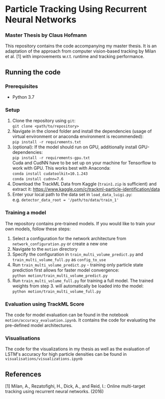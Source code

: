 # Particle Tracking Using Recurrent Neural Networks
### Master Thesis by Claus Hofmann

This repository contains the code accompanying my master thesis. It is an adaptation of the approach from computer vision-based
tracking by Milan et al. [1] with improvements w.r.t. runtime and tracking performance.


## Running the code

### Prerequisites
- Python 3.7

### Setup

1) Clone the repository using `git`: \
`git clone <path/to/repository>`
2) Navigate in the cloned folder and install the dependencies (usage of virtual environment or anaconda environment is recommended): \
`pip install -r requirements.txt` 
3) (optional): If the model should run on GPU, additionally install GPU-dependencies: \
`pip install -r requirements-gpu.txt` \
Cuda and CudNN have to be set up on your machine for Tensorflow to work with GPU. This works best with Anaconda: \
`conda install cudatoolkit=10.1.243` \
`conda install cudnn=7.6`
4) Download the TrackML Data from Kaggle (`train1.zip` is sufficient) and extract it:
https://www.kaggle.com/c/trackml-particle-identification/data
5) Enter your local path to the data set in `load_data_luigi.py`: \
e.g. `detector_data_root = '/path/to/data/train_1'`

### Training a model

The repository contains pre-trained models. If you would like to train your own models, follow these steps:

1) Select a configuration for the network architecture from `network_configuration.py` or create a new one
2) Navigate to the `motion` directory
2) Specify the configuration in `train_multi_volume_predict.py` and `train_multi_volume_full.py` as `config_to_use`
3) Run `train_multi_volume_predict.py` - training only particle state prediction first allows for faster model convergence: \
`python motion/train_multi_volume_predict.py`
4) Run `train_multi_volume_full.py` for training a full model. The trained weights from step 3. will automatically be  loaded into the model:\
`python motion/train_multi_volume_full.py`

### Evaluation using TrackML Score

The code for model evaluation can be found in the notebook `motion/accuracy_evaluation.ipynb`. It contains the code for evaluating
the pre-defined model architectures.

### Visualisations

The code for the visualizations in my thesis as well as the evaluation of LSTM's accuracy for high particle densities
can be found in `visualisations/visualizations.ipynb`

## References

[1] Milan, A., Rezatofighi, H., Dick, A., and Reid, I.: Online multi-target tracking using recurrent neural networks. (2016)
